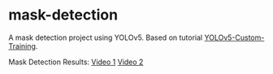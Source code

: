 # mask-detection
A mask detection project using YOLOv5. Based on tutorial [YOLOv5-Custom-Training](https://colab.research.google.com/github/roboflow-ai/yolov5-custom-training-tutorial/blob/main/yolov5-custom-training.ipynb?hl=pt_BR#scrollTo=hrsaDfdVHzxt).

Mask Detection Results:
[Video 1](https://youtu.be/sjOCKs5bkk0)
[Video 2](https://youtu.be/fTsZv65qqrI)

